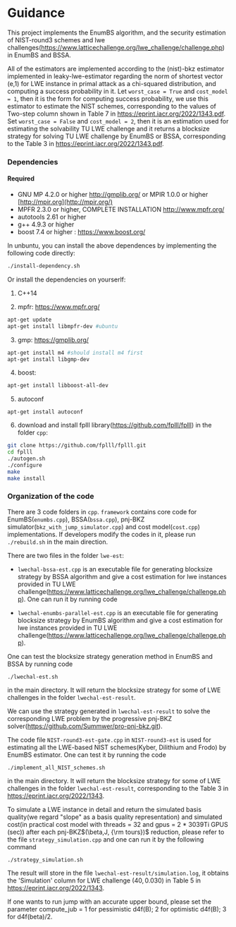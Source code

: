 # Guidance

This project implements the EnumBS algorithm, and the security estimation of NIST-round3 schemes and lwe challenges(https://www.latticechallenge.org/lwe_challenge/challenge.php) in EnumBS and BSSA. 

All of the estimators are implemented according to the  (nist)-bkz estimator implemented in leaky-lwe-estimator regarding the norm of shortest vector (e,1) for LWE instance in primal attack as a chi-squared distribution, and computing a success probability in it. Let `worst_case = True` and `cost_model = 1`, then it is the form for computing success probability, we use this estimator to estimate the NIST schemes, corresponding to the values of Two-step column shown in Table 7 in https://eprint.iacr.org/2022/1343.pdf. Set `worst_case = False` and `cost_model = 2`, then it is an estimation used for estimating the solvability TU LWE challenge and it returns a blocksize strategy for solving TU LWE challenge by EnumBS or BSSA, corresponding to the Table 3 in https://eprint.iacr.org/2022/1343.pdf.


### Dependencies

#### Required

* GNU MP 4.2.0 or higher http://gmplib.org/ or MPIR 1.0.0 or higher [http://mpir.org](http://mpir.org/)
* MPFR 2.3.0 or higher, COMPLETE INSTALLATION http://www.mpfr.org/
* autotools 2.61 or higher
* g++ 4.9.3 or higher
* boost 7.4 or higher : https://www.boost.org/

In unbuntu, you can install the above dependences by implementing the following code directly:

```bash
./install-dependency.sh
```

Or install the dependencies on yourserlf: 

1. C++14

2. mpfr: https://www.mpfr.org/

```bash
apt-get update
apt-get install libmpfr-dev #ubuntu
```

3. gmp: https://gmplib.org/

```bash
apt-get install m4 #should install m4 first
apt-get install libgmp-dev
```

4. boost: 

```bash
apt-get install libboost-all-dev
```

5. autoconf

```
apt-get install autoconf
```


6. download and install fplll library(https://github.com/fplll/fplll) in the folder `cpp`: 

```bash
git clone https://github.com/fplll/fplll.git
cd fplll
./autogen.sh
./configure
make
make install
```


### Organization of the code
There are 3 code folders in `cpp`.  `framework` contains core code for EnumBS(`enumbs.cpp`), BSSA(`bssa.cpp`), pnj-BKZ simulator(`bkz_with_jump_simulator.cpp`) and cost model(`cost.cpp`) implementations. If developers modify the codes in it, please run `./rebuild.sh` in the main direction. 

There are two files in the folder `lwe-est`: 
- `lwechal-bssa-est.cpp` is an executable file for generating blocksize strategy by BSSA algorithm and give a cost estimation for lwe instances provided in TU LWE challenge(https://www.latticechallenge.org/lwe_challenge/challenge.php). One can run it by running code 

- `lwechal-enumbs-parallel-est.cpp` is an executable file for generating blocksize strategy by EnumBS algorithm and give a cost estimation for lwe instances provided in TU LWE challenge(https://www.latticechallenge.org/lwe_challenge/challenge.php). 

One can test the blocksize strategy generation method in EnumBS and BSSA by running code 
```
./lwechal-est.sh
```
in the main directory. It will return the blocksize strategy for some of LWE challenges in the folder `lwechal-est-result`.


We can use the strategy generated in `lwechal-est-result` to solve the corresponding LWE problem by the progressive pnj-BKZ solver(https://github.com/Summwer/pro-pnj-bkz.git).


The code file `NIST-round3-est-gate.cpp` in `NIST-round3-est` is used for estimating all the LWE-based NIST schemes(Kyber, Dilithium and Frodo) by EnumBS estimator. One can test it by running the code 
```
./implement_all_NIST_schemes.sh
```
in the main directory. It will return the blocksize strategy for some of LWE challenges in the folder `lwechal-est-result`, corresponding to the Table 3 in https://eprint.iacr.org/2022/1343.


To simulate a LWE instance in detail and return the simulated basis quality(we regard "slope" as a basis quality representation) and simulated cost(in practical cost model with threads = 32 and gpus = 2 * 3039Ti GPUS (sec)) after each pnj-BKZ$(\beta,J, {\rm tours})$ reduction, please refer to the file `strategy_simulation.cpp` and one can run it by the following command
```
./strategy_simulation.sh
```
The result will store in the file `lwechal-est-result/simulation.log`, it obtains the 'Simulation' column for LWE challenge ($40,0.030$) in Table 5 in https://eprint.iacr.org/2022/1343.


If one wants to run jump with an accurate upper bound, please set the parameter compute_jub = 1 for pessimistic d4f(B); 2 for optimistic d4f(B); 3 for d4f(beta)/2.